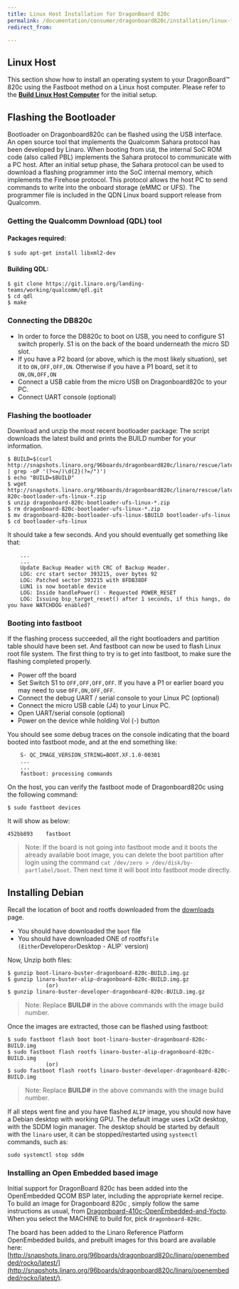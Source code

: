 ```yaml
---
title: Linux Host Installation for DragonBoard 820c
permalink: /documentation/consumer/dragonboard820c/installation/linux-fastboot.md.html
redirect_from:

---
```

## Linux Host

This section show how to install an operating system to your DragonBoard™ 820c using the Fastboot method on a Linux host computer.
Please refer to the **[Build Linux Host Computer](build-linux-host.md)** for the initial setup.

## Flashing the Bootloader

Bootloader on Dragonboard820c can be flashed using the USB interface. An open source tool that implements the Qualcomm Sahara protocol has been developed by Linaro. When booting from `USB`, the internal SoC ROM code (also called PBL) implements the Sahara protocol to communicate with a PC host. After an initial setup phase, the Sahara protocol can be used to download a flashing programmer into the SoC internal memory, which implements the Firehose protocol. This protocol allows the host PC to send commands to write into the onboard storage (eMMC or UFS). The programmer file is included in the QDN Linux board support release from Qualcomm.

### Getting the Qualcomm Download (QDL) tool

#### Packages required:

```shell
$ sudo apt-get install libxml2-dev
```

#### Building QDL: 

```
$ git clone https://git.linaro.org/landing-teams/working/qualcomm/qdl.git
$ cd qdl
$ make
```

### Connecting the DB820c

* In order to force the DB820c to boot on USB, you need to configure S1 switch properly. S1 is on the back of the board underneath the micro SD slot.
* If you have a P2 board (or above, which is the most likely situation), set it to `ON,OFF,OFF,ON`. Otherwise if you have a P1 board, set it to `ON,ON,OFF,ON`
* Connect a USB cable from the micro USB on Dragonboard820c to your PC.
* Connect UART console (optional)

### Flashing the bootloader

Download and unzip the most recent bootloader package:
The script downloads the latest build and prints the BUILD number for your information.
 
```shell
$ BUILD=$(curl http://snapshots.linaro.org/96boards/dragonboard820c/linaro/rescue/latest/ | grep -oP '(?<=/)\d{2}(?=/")')
$ echo "BUILD=$BUILD"
$ wget http://snapshots.linaro.org/96boards/dragonboard820c/linaro/rescue/latest/dragonboard-820c-bootloader-ufs-linux-*.zip
$ unzip dragonboard-820c-bootloader-ufs-linux-*.zip
$ rm dragonboard-820c-bootloader-ufs-linux-*.zip
$ mv dragonboard-820c-bootloader-ufs-linux-$BUILD bootloader-ufs-linux
$ cd bootloader-ufs-linux
```
It should take a few seconds. And you should eventually get something like that:

```shell
	...
	...
	Update Backup Header with CRC of Backup Header.
	LOG: crc start sector 393215, over bytes 92
	LOG: Patched sector 393215 with 8FDB38DF
	LUN1 is now bootable device
	LOG: Inside handlePower() - Requested POWER_RESET
	LOG: Issuing bsp_target_reset() after 1 seconds, if this hangs, do you have WATCHDOG enabled?
```

### Booting into fastboot

If the flashing process succeeded, all the right bootloaders and partition table should have been set. And fastboot can now be used to flash Linux root file system. The first thing to try is to get into fastboot, to make sure the flashing completed properly.

* Power off the board
* Set Switch S1 to `OFF,OFF,OFF,OFF`. If you have a P1 or earlier board you may need to use `OFF,ON,OFF,OFF`.
* Connect the debug UART / serial console to your Linux PC (optional)
* Connect the micro USB cable (J4) to your Linux PC.
* Open UART/serial console (optional)
* Power on the device while holding Vol (-) button

You should see some debug traces on the console indicating that the board booted into fastboot mode, and at the end something like:

```shell
	S- QC_IMAGE_VERSION_STRING=BOOT.XF.1.0-00301
	...
	...
	fastboot: processing commands
```
On the host, you can verify the fastboot mode of Dragonboard820c using the following command:

```shell
$ sudo fastboot devices
```

It will show as below:
```shell
452bb893	fastboot
```
> Note: If the board is not going into fastboot mode and it boots the already available boot image,
>       you can delete the boot partition after login using the command `cat /dev/zero > /dev/disk/by-partlabel/boot`.
>       Then next time it will boot into fastboot mode directly.

## Installing Debian

Recall the location of boot and rootfs downloaded from the [downloads](../downloads/debian.md) page.
- You should have downloaded the `boot` file
- You should have downloaded ONE of rootfs` file (Either `Developer` or `Desktop - ALIP` version)

Now, Unzip both files:

```shell
$ gunzip boot-linaro-buster-dragonboard-820c-BUILD.img.gz
$ gunzip linaro-buster-alip-dragonboard-820c-BUILD.img.gz
			(or)
$ gunzip linaro-buster-developer-dragonboard-820c-BUILD.img.gz
```
> Note: Replace **BUILD#** in the above commands with the image build number.

Once the images are extracted, those can be flashed using fastboot:

```shell
$ sudo fastboot flash boot boot-linaro-buster-dragonboard-820c-BUILD.img
$ sudo fastboot flash rootfs linaro-buster-alip-dragonboard-820c-BUILD.img
			(or)
$ sudo fastboot flash rootfs linaro-buster-developer-dragonboard-820c-BUILD.img
```
> Note: Replace **BUILD#** in the above commands with the image build number.

If all steps went fine and you have flashed `ALIP` image, you should now have a Debian desktop with working GPU. The default image uses LxQt desktop, with the SDDM login manager. The desktop should be started by default with the `linaro` user, it can be stopped/restarted using `systemctl` commands, such as:

`sudo systemctl stop sddm`

### Installing an Open Embedded based image

Initial support for DragonBoard 820c has been added into the OpenEmbedded QCOM BSP later, including the appropriate kernel recipe. To build an image for Dragonboard 820c , simply follow the same instructions as usual, from [Dragonboard-410c-OpenEmbedded-and-Yocto](https://github.com/Linaro/documentation/blob/master/Reference-Platform/CECommon/OE.md). When you select the MACHINE to build for, pick `dragonboard-820c`.

The board has been added to the Linaro Reference Platform OpenEmbedded builds, and prebuilt images for this board are available here: [http://snapshots.linaro.org/96boards/dragonboard820c/linaro/openembedded/rocko/latest/](http://snapshots.linaro.org/96boards/dragonboard820c/linaro/openembedded/rocko/latest/).
